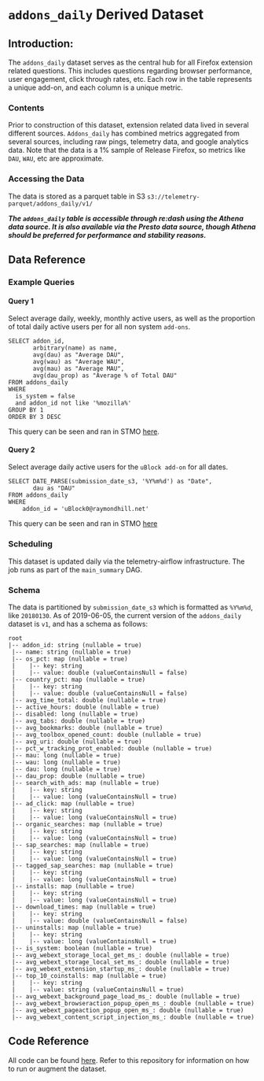 # `addons_daily` Derived Dataset

## Introduction:

The `addons_daily` dataset serves as the central hub for all Firefox extension related questions.
This includes questions regarding browser performance, user engagement, click through rates, etc.
Each row in the table represents a unique add-on, and each column is a unique metric.

### Contents
Prior to construction of this dataset, extension related data lived in several different sources.
`Addons_daily` has combined metrics aggregated from several sources,
including raw pings, telemetry data, and google analytics data.
Note that the data is a 1% sample of Release Firefox, so metrics like `DAU`, `WAU`, etc are approximate.

### Accessing the Data
The data is stored as a parquet table in S3 `s3://telemetry-parquet/addons_daily/v1/`


***The `addons_daily` table is accessible through re:dash using the Athena data source.
It is also available via the Presto data source,
though Athena should be preferred for performance and stability reasons.***

## Data Reference

### Example Queries


#### Query 1

Select average daily, weekly, monthly active users,
as well as the proportion of total daily active users per  for all non system `add-ons`.

```
SELECT addon_id,
       arbitrary(name) as name,
       avg(dau) as "Average DAU",
       avg(wau) as "Average WAU",
       avg(mau) as "Average MAU",
       avg(dau_prop) as "Average % of Total DAU"
FROM addons_daily
WHERE
  is_system = false
  and addon_id not like '%mozilla%'
GROUP BY 1
ORDER BY 3 DESC
```

This query can be seen and ran in STMO [here](https://sql.telemetry.mozilla.org/queries/63294/source).

#### Query 2

Select average daily active users for the `uBlock add-on` for all dates.

```
SELECT DATE_PARSE(submission_date_s3, '%Y%m%d') as "Date",
       dau as "DAU"
FROM addons_daily
WHERE
    addon_id = 'uBlock0@raymondhill.net'
```

This query can be seen and ran in STMO [here](https://sql.telemetry.mozilla.org/queries/63293/source#162153)

### Scheduling

This dataset is updated daily via the telemetry-airflow infrastructure.
The job runs as part of the `main_summary` DAG.

### Schema

The data is partitioned by `submission_date_s3` which is formatted as `%Y%m%d`, like `20180130`.
As of 2019-06-05, the current version of the `addons_daily` dataset is `v1`, and has a schema as follows:

```
root
|-- addon_id: string (nullable = true)
 |-- name: string (nullable = true)
 |-- os_pct: map (nullable = true)
 |    |-- key: string
 |    |-- value: double (valueContainsNull = false)
 |-- country_pct: map (nullable = true)
 |    |-- key: string
 |    |-- value: double (valueContainsNull = false)
 |-- avg_time_total: double (nullable = true)
 |-- active_hours: double (nullable = true)
 |-- disabled: long (nullable = true)
 |-- avg_tabs: double (nullable = true)
 |-- avg_bookmarks: double (nullable = true)
 |-- avg_toolbox_opened_count: double (nullable = true)
 |-- avg_uri: double (nullable = true)
 |-- pct_w_tracking_prot_enabled: double (nullable = true)
 |-- mau: long (nullable = true)
 |-- wau: long (nullable = true)
 |-- dau: long (nullable = true)
 |-- dau_prop: double (nullable = true)
 |-- search_with_ads: map (nullable = true)
 |    |-- key: string
 |    |-- value: long (valueContainsNull = true)
 |-- ad_click: map (nullable = true)
 |    |-- key: string
 |    |-- value: long (valueContainsNull = true)
 |-- organic_searches: map (nullable = true)
 |    |-- key: string
 |    |-- value: long (valueContainsNull = true)
 |-- sap_searches: map (nullable = true)
 |    |-- key: string
 |    |-- value: long (valueContainsNull = true)
 |-- tagged_sap_searches: map (nullable = true)
 |    |-- key: string
 |    |-- value: long (valueContainsNull = true)
 |-- installs: map (nullable = true)
 |    |-- key: string
 |    |-- value: long (valueContainsNull = true)
 |-- download_times: map (nullable = true)
 |    |-- key: string
 |    |-- value: double (valueContainsNull = false)
 |-- uninstalls: map (nullable = true)
 |    |-- key: string
 |    |-- value: long (valueContainsNull = true)
 |-- is_system: boolean (nullable = true)
 |-- avg_webext_storage_local_get_ms_: double (nullable = true)
 |-- avg_webext_storage_local_set_ms_: double (nullable = true)
 |-- avg_webext_extension_startup_ms_: double (nullable = true)
 |-- top_10_coinstalls: map (nullable = true)
 |    |-- key: string
 |    |-- value: string (valueContainsNull = true)
 |-- avg_webext_background_page_load_ms_: double (nullable = true)
 |-- avg_webext_browseraction_popup_open_ms_: double (nullable = true)
 |-- avg_webext_pageaction_popup_open_ms_: double (nullable = true)
 |-- avg_webext_content_script_injection_ms_: double (nullable = true)
```

## Code Reference

All code can be found [here](https://github.com/mozilla/addons_daily).
Refer to this repository for information on how to run or augment the dataset.
